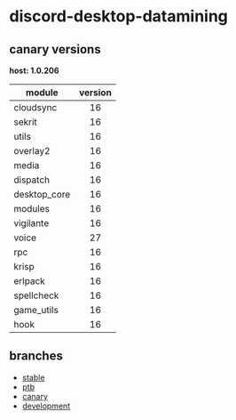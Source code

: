 # discord-desktop-datamining

## canary versions

**host: 1.0.206**

| module | version |
| ------ | :-----: |
| cloudsync | 16 |
| sekrit | 16 |
| utils | 16 |
| overlay2 | 16 |
| media | 16 |
| dispatch | 16 |
| desktop_core | 16 |
| modules | 16 |
| vigilante | 16 |
| voice | 27 |
| rpc | 16 |
| krisp | 16 |
| erlpack | 16 |
| spellcheck | 16 |
| game_utils | 16 |
| hook | 16 |

## branches

- [stable](https://github.com/OpenAsar/discord-desktop-datamining/tree/stable)
- [ptb](https://github.com/OpenAsar/discord-desktop-datamining/tree/ptb)
- [canary](https://github.com/OpenAsar/discord-desktop-datamining/tree/canary)
- [development](https://github.com/OpenAsar/discord-desktop-datamining/tree/development)
